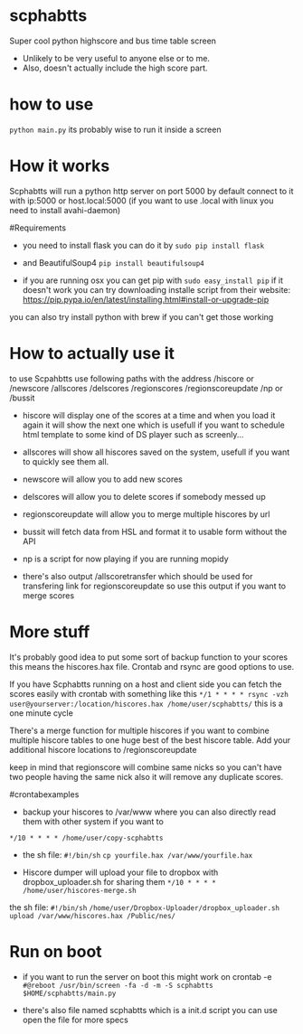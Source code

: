 scphabtts
=========

Super cool python highscore and bus time table screen

* Unlikely to be very useful to anyone else or to me. 
* Also, doesn't actually include the high score part.

# how to use 
```python main.py```
its probably wise to run it inside a screen

# How it works
Scphabtts will run a python http server on port 5000 by default
connect to it with ip:5000 or host.local:5000
(if you want to use .local with linux you need to install avahi-daemon)

#Requirements
* you need to install flask
you can do it by ```sudo pip install flask```

* and BeautifulSoup4
```pip install beautifulsoup4```

* if you are running osx you can get pip with
```sudo easy_install pip```
if it doesn't work you can try downloading installe script from
their website: https://pip.pypa.io/en/latest/installing.html#install-or-upgrade-pip

you can also try install python with brew if you can't get those working

# How to actually use it
to use Scpahbtts use following paths with the address 
/hiscore or /newscore /allscores /delscores /regionscores /regionscoreupdate /np or /bussit

* hiscore will display one of the scores at a time and when you load it again
it will show the next one which is usefull if you want to schedule html
template to some kind of DS player such as screenly...

* allscores will show all hiscores saved on the system, usefull if you want to quickly see them all.

* newscore will allow you to add new scores

* delscores will allow you to delete scores if somebody messed up

* regionscoreupdate will allow you to merge multiple hiscores by url

* bussit will fetch data from HSL and format it to usable form without the API

* np is a script for now playing if you are running mopidy

* there's also output /allscoretransfer
which should be used for transfering link for regionscoreupdate
so use this output if you want to merge scores

# More stuff
It's probably good idea to put some sort of backup function to your scores
this means the hiscores.hax file. Crontab and rsync are good options to use.

If you have Scphabtts running on a host and client side you can fetch the scores easily with crontab
with something like this ```*/1 * * * * rsync -vzh user@yourserver:/location/hiscores.hax /home/user/scphabtts/```
this is a one minute cycle

There's a merge function for multiple hiscores if you want to combine multiple hiscore tables to one huge
best of the best hiscore table. Add your additional hiscore locations to /regionscoreupdate

keep in mind that regionscore will combine same nicks so you can't have two people having the same nick
also it will remove any duplicate scores.

#crontabexamples
* backup your hiscores to /var/www where you can also directly read them with other system if you want to

``` */10 * * * * /home/user/copy-scphabtts ```

* the sh file:
``` #!/bin/sh ```
``` cp yourfile.hax /var/www/yourfile.hax ```

* Hiscore dumper will upload your file to dropbox with dropbox_uploader.sh for sharing them
``` */10 * * * * /home/user/hiscores-merge.sh ```

the sh file:
``` #!/bin/sh ```
``` /home/user/Dropbox-Uploader/dropbox_uploader.sh upload /var/www/hiscores.hax /Public/nes/ ```

# Run on boot

* if you want to run the server on boot this might work on crontab -e
``` #@reboot /usr/bin/screen -fa -d -m -S scphabtts $HOME/scphabtts/main.py ```

* there's also file named scphabtts which is a init.d script you can use
open the file for more specs
